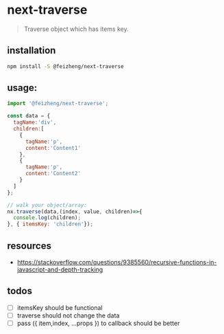 # next-traverse
> Traverse object which has items key.

## installation
```bash
npm install -S @feizheng/next-traverse
```

## usage:
```js
import '@feizheng/next-traverse';

const data = {
  tagName:'div',
  children:[
    {
      tagName:'p',
      content:'Content1'
    },
    {
      tagName:'p',
      content:'Content2'
    }
  ]
};

// walk your object/array:
nx.traverse(data,(index, value, children)=>{
  console.log(children);
}, { itemsKey: 'children'});
```

## resources
- https://stackoverflow.com/questions/9385560/recursive-functions-in-javascript-and-depth-tracking

## todos
- [ ] itemsKey should be functional
- [ ] traverse should not change the data
- [ ] pass ({ item,index, ...props }) to callback should be better
